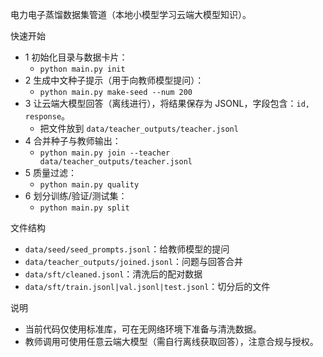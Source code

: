 电力电子蒸馏数据集管道（本地小模型学习云端大模型知识）。

快速开始

- 1 初始化目录与数据卡片：
  - `python main.py init`
- 2 生成中文种子提示（用于向教师模型提问）：
  - `python main.py make-seed --num 200`
- 3 让云端大模型回答（离线进行），将结果保存为 JSONL，字段包含：`id, response`。
  - 把文件放到 `data/teacher_outputs/teacher.jsonl`
- 4 合并种子与教师输出：
  - `python main.py join --teacher data/teacher_outputs/teacher.jsonl`
- 5 质量过滤：
  - `python main.py quality`
- 6 划分训练/验证/测试集：
  - `python main.py split`

文件结构

- `data/seed/seed_prompts.jsonl`：给教师模型的提问
- `data/teacher_outputs/joined.jsonl`：问题与回答合并
- `data/sft/cleaned.jsonl`：清洗后的配对数据
- `data/sft/train.jsonl|val.jsonl|test.jsonl`：切分后的文件

说明

- 当前代码仅使用标准库，可在无网络环境下准备与清洗数据。
- 教师调用可使用任意云端大模型（需自行离线获取回答），注意合规与授权。
